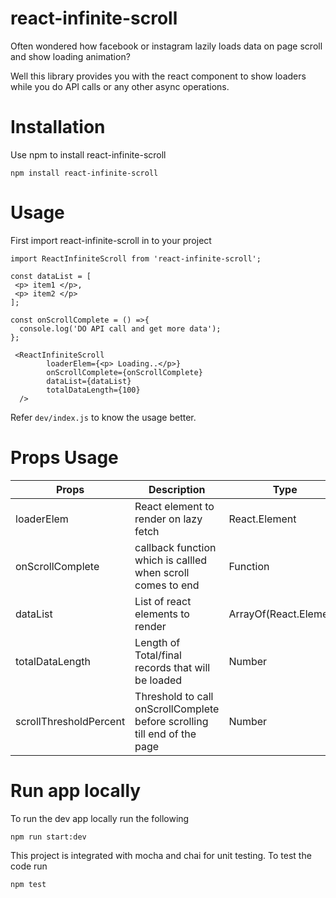 # react-infinite-scroll

Often wondered how facebook or instagram lazily loads data on page scroll and show loading animation? 

Well this library provides you with the react component to show loaders while you do API calls or any other async operations.

# Installation

Use npm to install react-infinite-scroll

```
npm install react-infinite-scroll
```

# Usage

First import react-infinite-scroll in to your project
```
import ReactInfiniteScroll from 'react-infinite-scroll';

```

```
const dataList = [
 <p> item1 </p>,
 <p> item2 </p>
];

const onScrollComplete = () =>{
  console.log('DO API call and get more data');
};

 <ReactInfiniteScroll
        loaderElem={<p> Loading..</p>}        
        onScrollComplete={onScrollComplete}
        dataList={dataList}
        totalDataLength={100}
  />
```

Refer `dev/index.js` to know the usage better.

# Props Usage

| Props              | Description                                                |     Type          | Defaults      |
| -------------      | -------------                                              | ---------------   | -----------   |
| loaderElem         | React element to render on lazy fetch                      | React.Element     |               |
| onScrollComplete   | callback function which is callled when scroll comes to end| Function          |            | 
| dataList           | List of react elements to render                | ArrayOf(React.Element)             |               |
|totalDataLength     | Length of Total/final records that will be loaded          | Number            |               | 
|scrollThresholdPercent| Threshold to call onScrollComplete before scrolling till end of the page| Number| 95         |


# Run app locally

To run the dev app locally run the following 

```
npm run start:dev
```

This project is integrated with mocha and chai for unit testing. To test the code run

```
npm test
```

